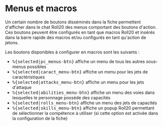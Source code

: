 # Menus et macros

Un certain nombre de boutons disséminés dans la fiche permettent d'afficher dans le chat Roll20 des menus comportant des boutons d'action. Ces boutons peuvent être configurés en tant que macros Roll20 et insérés dans la barre rapide des macros et/ou configurés en tant qu'action de jetons.

Les boutons disponibles à configurer en macros sont les suivants :
- <kbd>%{selected|pc_menus-btn}</kbd> affiche un menu de tous les autres sous-menus possibles
- <kbd>%{selected|caract_menu-btn}</kbd> affiche un menu pour les jets de caractéristiques
- <kbd>%{selected|attacks_menu-btn}</kbd> affiche un menu pour les jets d'attaque
- <kbd>%{selected|abilities_menu-btn}</kbd> affiche un menu des voies dans lesquelles le personnage possède des capacités
- <kbd>%{selected|rolls_menu-btn}</kbd> affiche un menu des jets de capacités
- <kbd>%{selected|skills_menu-btn}</kbd> affiche un popup Roll20 permettant de sélectionner la compétence à utiliser (si cette option est activée dans la configuration de la fiche)